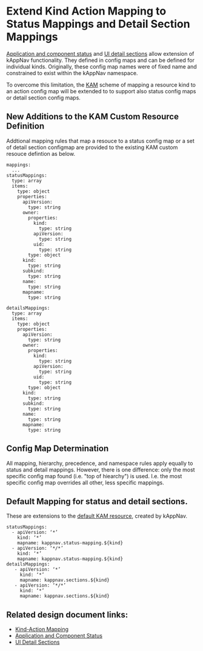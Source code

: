 # Extend Kind Action Mapping to Status Mappings and Detail Section Mappings

[Application and component status](https://github.com/kappnav/design/blob/master/status-determination.md) and [UI detail sections](https://github.com/kappnav/design/blob/master/ui-detail-sections.md) allow extension of kAppNav functionality. They defined in config maps and can be defined for individual kinds. Originally, these config map names were of fixed name and constrained to exist within the kAppNav namespace. 

To overcome this limitation, the [KAM]((https://github.com/kappnav/design/blob/master/actions-config-maps.md)) scheme of mapping a resource kind to an action config map will be extended to to support also status config maps or detail section config maps.

## New Additions to the KAM Custom Resource Definition
Addtional mapping rules that map a resouce to a status config map or a set of detail section configmap are provided to the existing KAM custom resouce defintion as below. 

```
mappings:
  ...
statusMappings:
  type: array
  items: 
    type: object 
    properties: 
      apiVersion:
        type: string 
      owner:
        properties:
          kind:
            type: string
          apiVersion:
            type: string
          uid:
            type: string
        type: object 
      kind: 
        type: string   
      subkind: 
        type: string
      name: 
        type: string 
      mapname: 
        type: string       

detailsMappings:
  type: array
  items: 
    type: object 
    properties: 
      apiVersion:
        type: string 
      owner:
        properties:
          kind:
            type: string
          apiVersion:
            type: string
          uid:
            type: string
        type: object 
      kind: 
        type: string
      subkind: 
        type: string
      name: 
        type: string
      mapname: 
        type: string 
```
## Config Map Determination

All mapping, hierarchy, precedence, and namespace rules apply equally to status and detail mappings.  However, there is one difference:  only the most specific config map found (i.e. "top of hiearchy") is used.  I.e. the most specific config map overrides all other, less specific mappings.  

## Default Mapping for status and detail sections. 

These are extensions to the [default KAM resource](https://github.com/kappnav/design/blob/master/kind-action-mapping.md#pre-defined-kindactionmapping-custom-resource), created by kAppNav.

```
statusMappings:
  - apiVersion: ‘*’
    kind: ‘*’
    mapname: kappnav.status-mapping.${kind}
  - apiVersion: ‘*/*’
    kind: ‘*’
    mapname: kappnav.status-mapping.${kind}
detailsMappings:
   - apiVersion: ‘*’
     kind: ‘*’
     mapname: kappnav.sections.${kind}
   - apiVersion: ‘*/*’
     kind: ‘*’
     mapname: kappnav.sections.${kind}
```

## Related design document links:
* [Kind-Action Mapping](https://github.com/kappnav/design/blob/master/actions-config-maps.md)
* [Application and Component Status](https://github.com/kappnav/design/blob/master/status-determination.md)
* [UI Detail Sections](https://github.com/kappnav/design/blob/master/ui-detail-sections.md)
